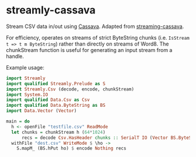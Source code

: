 # streamly-cassava

Stream CSV data in\/out using
[Cassava](http://hackage.haskell.org/package/cassava).  Adapted from
[streaming-cassava](http://hackage.haskell.org/package/streaming-cassava).

For efficiency, operates on streams of strict ByteString chunks 
(i.e. `IsStream t => t m ByteString`) rather than directly on streams of Word8. 
The chunkStream function is useful for generating an input stream from a
handle.

Example usage:

```haskell
import Streamly
import qualified Streamly.Prelude as S
import Streamly.Csv (decode, encode, chunkStream)
import System.IO
import qualified Data.Csv as Csv
import qualified Data.ByteString as BS
import Data.Vector (Vector)

main = do
  h <- openFile "testfile.csv" ReadMode
  let chunks = chunkStream h (64*1024)
      recs = decode Csv.HasHeader chunks :: SerialT IO (Vector BS.ByteString)
  withFile "dest.csv" WriteMode $ \ho ->
    S.mapM_ (BS.hPut ho) $ encode Nothing recs
```
